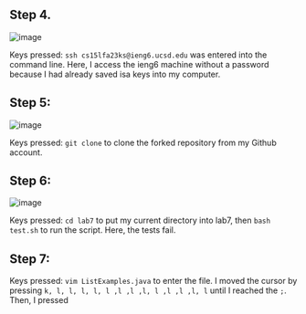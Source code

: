## Step 4.
![image](https://github.com/ayynny/cse15l-lab-reports/assets/61796361/6039d354-8d1b-44b4-bdda-2b91a0a319a1)

Keys pressed: ```ssh cs15lfa23ks@ieng6.ucsd.edu``` was entered into the command line. Here, I access the ieng6 machine without a password because I had already saved isa keys into my computer.

## Step 5:
![image](https://github.com/ayynny/cse15l-lab-reports/assets/61796361/413931e6-cacd-431d-806d-3a8814ff2852)

Keys pressed: ```git clone``` to clone the forked repository from my Github account.

## Step 6:
![image](https://github.com/ayynny/cse15l-lab-reports/assets/61796361/5498f5f6-e88d-4917-a59f-f51dabd80461)

Keys pressed: ```cd lab7``` to put my current directory into lab7, then ```bash test.sh``` to run the script. Here, the tests fail.

## Step 7:

Keys pressed: ```vim ListExamples.java``` to enter the file. I moved the cursor by pressing ```k, l, l, l, l, l ,l ,l ,l, l ,l ,l ,l, l``` until I reached the ```;```. Then, I pressed 
